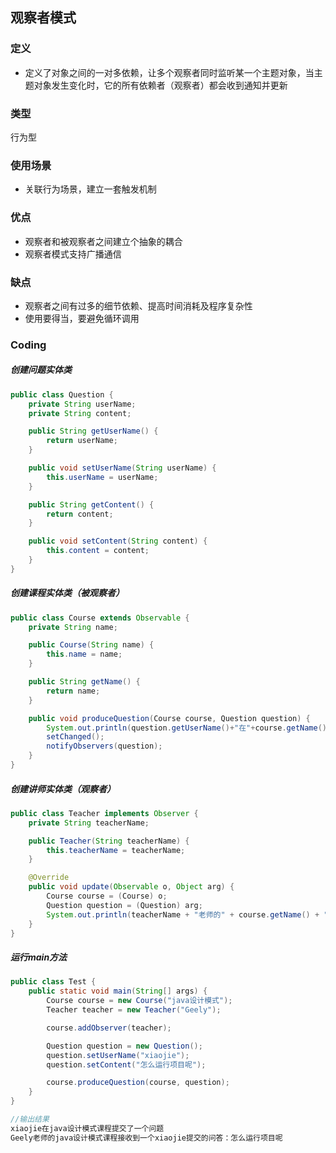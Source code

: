 ## 观察者模式

### 定义
+ 定义了对象之间的一对多依赖，让多个观察者同时监听某一个主题对象，当主题对象发生变化时，它的所有依赖者（观察者）都会收到通知并更新

### 类型
行为型
### 使用场景
+ 关联行为场景，建立一套触发机制

### 优点
+ 观察者和被观察者之间建立个抽象的耦合
+ 观察者模式支持广播通信

### 缺点
+ 观察者之间有过多的细节依赖、提高时间消耗及程序复杂性
+ 使用要得当，要避免循环调用

### Coding
##### 创建问题实体类
```java
public class Question {
    private String userName;
    private String content;

    public String getUserName() {
        return userName;
    }

    public void setUserName(String userName) {
        this.userName = userName;
    }

    public String getContent() {
        return content;
    }

    public void setContent(String content) {
        this.content = content;
    }
}
```
##### 创建课程实体类（被观察者）
```java
public class Course extends Observable {
    private String name;

    public Course(String name) {
        this.name = name;
    }

    public String getName() {
        return name;
    }

    public void produceQuestion(Course course, Question question) {
        System.out.println(question.getUserName()+"在"+course.getName()+"课程提交了一个问题");
        setChanged();
        notifyObservers(question);
    }
}
```
##### 创建讲师实体类（观察者）
```java
public class Teacher implements Observer {
    private String teacherName;

    public Teacher(String teacherName) {
        this.teacherName = teacherName;
    }

    @Override
    public void update(Observable o, Object arg) {
        Course course = (Course) o;
        Question question = (Question) arg;
        System.out.println(teacherName + "老师的" + course.getName() + "课程接收到一个" + question.getUserName() + "提交的问答：" + question.getContent());
    }
}
```
##### 运行main方法
```java
public class Test {
    public static void main(String[] args) {
        Course course = new Course("java设计模式");
        Teacher teacher = new Teacher("Geely");

        course.addObserver(teacher);

        Question question = new Question();
        question.setUserName("xiaojie");
        question.setContent("怎么运行项目呢");

        course.produceQuestion(course, question);
    }
}

//输出结果
xiaojie在java设计模式课程提交了一个问题
Geely老师的java设计模式课程接收到一个xiaojie提交的问答：怎么运行项目呢
```